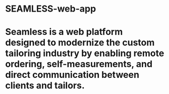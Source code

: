 # SEAMLESS-web-app
#  Seamless is a web platform designed to modernize the custom tailoring industry by enabling remote ordering, self-measurements, and direct communication between clients and tailors.
